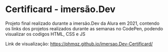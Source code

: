 # Certificard - imersão.Dev
Projeto final realizado durante a imersão.Dev da Alura em 2021, contendo os links dos projetos realizados durante as semanas no CodePen, podendo visualizar os codigos HTML, CSS e JS

Link de visualização: https://phmqz.github.io/imersao.Dev-Certificard/
